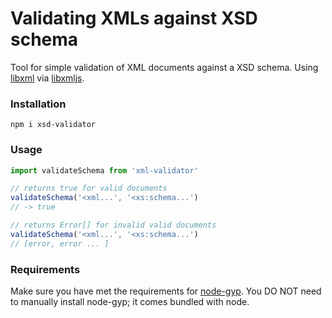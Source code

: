 # Validating XMLs against XSD schema

Tool for simple validation of XML documents against a XSD schema. Using [libxml](https://github.com/GNOME/libxml2) via [libxmljs](https://github.com/libxmljs/libxmljs).

### Installation

```shell
npm i xsd-validator
```

### Usage

```js
import validateSchema from 'xml-validator'

// returns true for valid documents
validateSchema('<xml...', '<xs:schema...')
// -> true

// returns Error[] for invalid valid documents
validateSchema('<xml...', '<xs:schema...')
// [error, error ... ]

```

### Requirements

Make sure you have met the requirements for [node-gyp](https://github.com/TooTallNate/node-gyp#installation). You DO NOT need to manually install node-gyp; it comes bundled with node.
